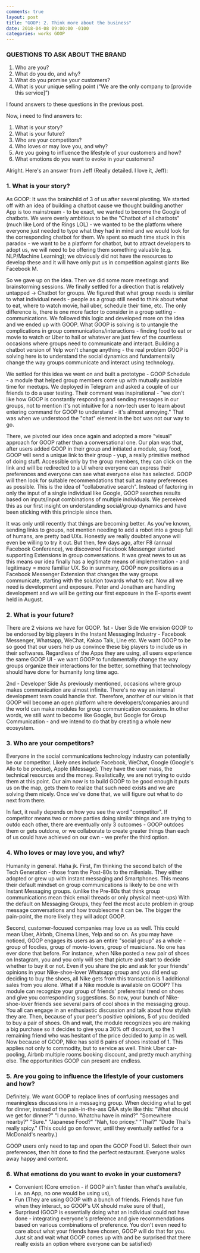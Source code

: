 ```yaml
---
comments: true
layout: post
title: "GOOP: 2. Think more about the business"
date: 2018-04-08 09:00:00 -0100
categories: works GOOP
---
```

### QUESTIONS TO ASK ABOUT THE BRAND

1. Who are you?
2. What do you do, and why?
3. What do you promise your customers?
4. What is your unique selling point (“We are the only company to [provide this service]”)

I found answers to these questions in the previous post.

Now, i need to find answers to:

1. What is your story?
2. What is your future?
3. Who are your competitors?
4. Who loves or may love you, and why?
5. Are you going to influence the lifestyle of your customers and how?
6. What emotions do you want to evoke in your customers?
    
Alright. Here's an answer from Jeff (Really detailed. I love it, Jeff):

### 1. What is your story?
As GOOP:
It was the brainchild of 3 of us after several pivoting. We started off with an idea of building a chatbot cause we thought building another App is too mainstream - to be exact, we wanted to become the Google of chatbots. We were overly ambitious to be the "Chatbot of all chatbots" (much like Lord of the Rings LOL) - we wanted to be the platform where everyone just needed to type what they had in mind and we would look for the corresponding chatbot for them. 
We spent so much time stuck in this paradox - we want to be a platform for chatbot, but to attract developers to adopt us, we will need to be offering them something valuable (e.g. NLP/Machine Learning); we obviously did not have the resources to develop these and it will have only put us in competition against giants like Facebook M. 

So we gave up on the idea. Then we did some more meetings and brainstorming sessions. We finally settled for a direction that is relatively untapped -> Chatbot for groups. We figured that what group needs is similar to what individual needs - people as a group still need to think about what to eat, where to watch movie, hail uber, schedule their time, etc. The only difference is, there is one more factor to consider in a group setting - communications. We followed this logic and developed more on the idea and we ended up with GOOP. What GOOP is solving is to untangle the complications in group communications/interactions - finding food to eat or movie to watch or Uber to hail or whatever are just few of the countless occasions where groups need to communicate and interact. Building a chatbot version of Yelp won't change anything - the real problem GOOP is solving here is to understand the social dynamics and fundamentally change the way groups communicate and interact using technology. 

We settled for this idea we went on and built a prototype - GOOP Schedule - a module that helped group members come up with mutually available time for meetups. We deployed in Telegram and asked a couple of our friends to do a user testing. Their comment was inspirational - "we don't like how GOOP is constantly responding and sending messages in our groups, not to mention it's not intuitive for a non-tech user to learn about entering command for GOOP to understand - it's almost annoying." That was when we understood the "chat" element in the bot was not our way to go. 

There, we pivoted our idea once again and adopted a more "visual" approach for GOOP rather than a conversational one. Our plan was that, after users added GOOP in their group and initiated a module, say food, GOOP will send a unique link to their group - yup, a really primitive method of doing stuff. Accessible only by the group members, they can click on the link and will be redirected to a UI where everyone can express their preferences and everyone can see what everyone else has selected. GOOP will then look for suitable recommendations that suit as many preferences as possible. This is the idea of "collaborative search". Instead of factoring in only the input of a single individual like Google, GOOP searches results based on inputs/input combinations of multiple individuals. We perceived this as our first insight on understanding social/group dynamics and have been sticking with this principle since then.

It was only until recently that things are becoming better. As you've known, sending links to groups, not mention needing to add a robot into a group full of humans, are pretty bad UXs. Honestly we really doubted anyone will even be willing to try it out. But then, few days ago, after F8 (annual Facebook Conference), we discovered Facebook Messenger started supporting Extensions in group conversations. It was great news to us as this means our idea finally has a legitimate means of implementation - and legitimacy = more familiar UX. So in summary, GOOP now positions as a Facebook Messenger Extension that changes the way groups communicate, starting with the solution towards what to eat. Now all we need is development and exposure. Peter and Jonathan are handling development and we will be getting our first exposure in the E-sports event held in August. 

### 2. What is your future?
There are 2 visions we have for GOOP. 
1st - User Side
We envision GOOP to be endorsed by big players in the Instant Messaging Industry - Facebook Messenger, Whatsapp, WeChat, Kakao Talk, Line etc. We want GOOP to be so good that our users help us convince these big players to include us in their softwares. Regardless of the Apps they are using, all users experience the same GOOP UI - we want GOOP to fundamentally change the way groups organize their interactions for the better, something that technology should have done for humanity long time ago.

2nd - Developer Side
As previously mentioned, occasions where group makes communication are almost infinite. There's no way an internal development team could handle that. Therefore, another of our vision is that GOOP will become an open platform where developers/companies around the world can make modules for group communication occasions. In other words, we still want to become like Google, but Google for Group Communication - and we intend to do that by creating a whole new ecosystem.

### 3. Who are your competitors?
Everyone in the social communications technology industry can potentially be our competitor. Likely ones include Facebook, WeChat, Google (Google's Allo to be precise), Apple (iMessage). They have the user mass, the technical resources and the money. Realistically, we are not trying to outdo them at this point. Our aim now is to build GOOP to be good enough it puts us on the map, gets them to realize that such need exists and we are solving them nicely. Once we've done that, we will figure out what to do next from there.

In fact, it really depends on how you see the word "competitor". If competitor means two or more parties doing similar things and are trying to outdo each other, there are eventually only 3 outcomes - GOOP outdoes them or gets outdone, or we collaborate to create greater things than each of us could have achieved on our own - we prefer the third option.

### 4. Who loves or may love you, and why?
Humanity in general. Haha jk.
First, I'm thinking the second batch of the Tech Generation - those from the Post-80s to the millenials. They either adopted or grew up with instant messaging and Smartphones. This means their default mindset on group communications is likely to be one with Instant Messaging groups. (unlike the Pre-80s that think group communications mean thick email threads or only physical meet-ups) With the default on Messaging Groups, they feel the most acute problem in group message conversations and how troublesome it can be. The bigger the pain-point, the more likely they will adopt GOOP.

Second, customer-focused companies may love us as well. This could mean Uber, Airbnb, Cinema Lines, Yelp and so on. As you may have noticed, GOOP engages its users as an entire "social group" as a whole - group of foodies, group of movie-lovers, group of musicians. No one has ever done that before. For instance, when Nike posted a new pair of shoes on Instagram, you and you only will see that picture and start to decide whether to buy it or not. Even if you share the pic and ask for your friends' opinions in your Nike-shoe-lover Whatsapp group and you did end up deciding to buy the shoes, all Nike gets from this transaction is 1 additional sales from you alone. What if a Nike module is available on GOOP? This module can recognize your group of friends' preferential trend on shoes and give you corresponding suggestions. So now, your bunch of Nike-shoe-lover friends see several pairs of cool shoes in the messaging group. You all can engage in an enthusiastic discussion and talk about how stylish they are. Then, because of your peer's positive opinions, 5 of you decided to buy a pair of shoes. Oh and wait, the module recognizes you are making a big purchase so it decides to give you a 30% off discount, so the 1 remaining friend who was hesitant of the price decided to jump in as well. Now because of GOOP, Nike has sold 6 pairs of shoes instead of 1. This applies not only to commodity, but to service as well. Think Uber car-pooling, Airbnb multiple rooms booking discount, and pretty much anything else. The opportunities GOOP can present are endless.

### 5. Are you going to influence the lifestyle of your customers and how?
Definitely. We want GOOP to replace lines of confusing messages and meaningless discussions in a messaging group. When deciding what to get for dinner, instead of the pain-in-the-ass Q&A style like this:
"What should we get for dinner?"
"I dunno. Whatchu have in mind?"
"Somewhere nearby?"
"Sure."
"Japanese Food?"
"Nah, too pricey."
"Thai?"
"Dude Thai's really spicy."
(This could go on forever, until they eventually settled for a McDonald's nearby.)

GOOP users only need to tap and open the GOOP Food UI. Select their own preferences, then hit done to find the perfect restaurant. Everyone walks away happy and content. 

### 6. What emotions do you want to evoke in your customers?
* Convenient (Core emotion - if GOOP ain't faster than what's available, i.e. an App, no one would be using us),
* Fun (They are using GOOP with a bunch of friends. Friends have fun when they interact, so GOOP's UX should make sure of that),
* Surprised (GOOP is essentially doing what an individual could not have done - integrating everyone's preference and give recommendations based on various combinations of preference. You don't even need to care about what your friends have chosen, GOOP will do that for you. Just sit and wait what GOOP comes up with and be surprised that there really exists an option where everyone can be satisfied)